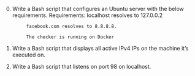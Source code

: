 0. Write a Bash script that configures an Ubuntu server with the below requirements.
Requirements:
            localhost resolves to 127.0.0.2

            facebook.com resolves to 8.8.8.8.

            The checker is running on Docker
1. Write a Bash script that displays all active IPv4 IPs on the machine it’s executed on.
2. Write a Bash script that listens on port 98 on localhost.

